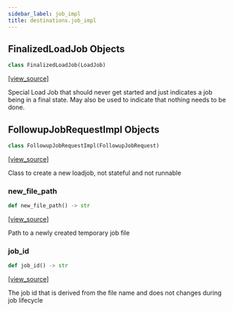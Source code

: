 ```yaml
---
sidebar_label: job_impl
title: destinations.job_impl
---
```


## FinalizedLoadJob Objects

```python
class FinalizedLoadJob(LoadJob)
```

[[view_source]](https://github.com/dlt-hub/dlt/blob/9857029af018a582dd24da4070562f58bb7e9fc5/dlt/destinations/job_impl.py#L28)

Special Load Job that should never get started and just indicates a job being in a final state.
May also be used to indicate that nothing needs to be done.

## FollowupJobRequestImpl Objects

```python
class FollowupJobRequestImpl(FollowupJobRequest)
```

[[view_source]](https://github.com/dlt-hub/dlt/blob/9857029af018a582dd24da4070562f58bb7e9fc5/dlt/destinations/job_impl.py#L60)

Class to create a new loadjob, not stateful and not runnable

### new\_file\_path

```python
def new_file_path() -> str
```

[[view_source]](https://github.com/dlt-hub/dlt/blob/9857029af018a582dd24da4070562f58bb7e9fc5/dlt/destinations/job_impl.py#L74)

Path to a newly created temporary job file

### job\_id

```python
def job_id() -> str
```

[[view_source]](https://github.com/dlt-hub/dlt/blob/9857029af018a582dd24da4070562f58bb7e9fc5/dlt/destinations/job_impl.py#L78)

The job id that is derived from the file name and does not changes during job lifecycle


